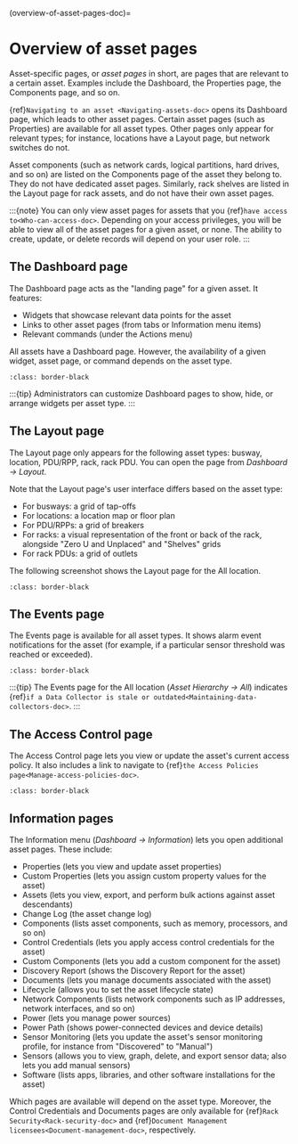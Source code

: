 (overview-of-asset-pages-doc)=

# Overview of asset pages

Asset-specific pages, or *asset pages* in short, are pages that are relevant to a certain asset. Examples include the Dashboard, the Properties page, the Components page, and so on.

{ref}`Navigating to an asset <Navigating-assets-doc>` opens its Dashboard page, which leads to other asset pages. Certain asset pages (such as Properties) are available for all asset types. Other pages only appear for relevant types; for instance, locations have a Layout page, but network switches do not.

Asset components (such as network cards, logical partitions, hard drives, and so on) are listed on the Components page of the asset they belong to. They do not have dedicated asset pages. Similarly, rack shelves are listed in the Layout page for rack assets, and do not have their own asset pages.

:::{note}
You can only view asset pages for assets that you {ref}`have access to<Who-can-access-doc>`. Depending on your access privileges, you will be able to view all of the asset pages for a given asset, or none. The ability to create, update, or delete records will depend on your user role.
:::

## The Dashboard page

The Dashboard page acts as the "landing page" for a given asset. It features:

- Widgets that showcase relevant data points for the asset
- Links to other asset pages (from tabs or Information menu items)
- Relevant commands (under the Actions menu)

All assets have a Dashboard page. However, the availability of a given widget, asset page, or command depends on the asset type.

```{image} /product/asset-management/media/dashboard.png
:class: border-black
```

:::{tip}
Administrators can customize Dashboard pages to show, hide, or arrange widgets per asset type.
:::

## The Layout page

The Layout page only appears for the following asset types: busway, location, PDU/RPP, rack, rack PDU. You can open the page from *Dashboard → Layout*.

Note that the Layout page's user interface differs based on the asset type:

- For busways: a grid of tap-offs
- For locations: a location map or floor plan
- For PDU/RPPs: a grid of breakers
- For racks: a visual representation of the front or back of the rack, alongside "Zero U and Unplaced" and "Shelves" grids
- For rack PDUs: a grid of outlets

The following screenshot shows the Layout page for the All location.

```{image} /product/asset-management/media/map_layout.png
:class: border-black
```

## The Events page

The Events page is available for all asset types. It shows alarm event notifications for the asset (for example, if a particular sensor threshold was reached or exceeded).

```{image} /product/asset-management/media/events.png
:class: border-black
```

:::{tip}
The Events page for the All location (*Asset Hierarchy → All*) indicates {ref}`if a Data Collector is stale or outdated<Maintaining-data-collectors-doc>`.
:::

## The Access Control page

The Access Control page lets you view or update the asset's current access policy. It also includes a link to navigate to {ref}`the Access Policies page<Manage-access-policies-doc>`.

```{image} /product/asset-management/media/access_control.png
:class: border-black
```

## Information pages

The Information menu (*Dashboard → Information*) lets you open additional asset pages. These include:

- Properties (lets you view and update asset properties)
- Custom Properties (lets you assign custom property values for the asset)
- Assets (lets you view, export, and perform bulk actions against asset descendants)
- Change Log (the asset change log)
- Components (lists asset components, such as memory, processors, and so on)
- Control Credentials (lets you apply access control credentials for the asset)
- Custom Components (lets you add a custom component for the asset)
- Discovery Report (shows the Discovery Report for the asset)
- Documents (lets you manage documents associated with the asset)
- Lifecycle (allows you to set the asset lifecycle state)
- Network Components (lists network components such as IP addresses, network interfaces, and so on)
- Power (lets you manage power sources)
- Power Path (shows power-connected devices and device details)
- Sensor Monitoring (lets you update the asset's sensor monitoring profile, for instance from "Discovered" to "Manual")
- Sensors (allows you to view, graph, delete, and export sensor data; also lets you add manual sensors)
- Software (lists apps, libraries, and other software installations for the asset)

Which pages are available will depend on the asset type. Moreover, the Control Credentials and Documents pages are only available for {ref}`Rack Security<Rack-security-doc>` and {ref}`Document Management licensees<Document-management-doc>`, respectively.
